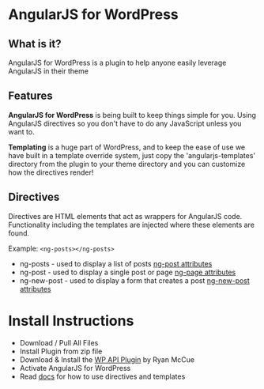 AngularJS for WordPress
=========================
  
What is it?
------------
AngularJS for WordPress is a plugin to help anyone easily leverage AngularJS in their theme
  
  
Features
---------
__AngularJS for WordPress__ is being built to keep things simple for you. Using AngularJS directives so you don't have to do any JavaScript unless you want to.  
  
__Templating__ is a huge part of WordPress, and to keep the ease of use we have built in a template override system, just copy the 'angularjs-templates' directory from the plugin to your theme directory and you can customize how the directives render!
  
  
Directives
-----------
Directives are HTML elements that act as wrappers for AngularJS code. Functionality including the templates are injected where these elements are found.
  
Example: `<ng-posts></ng-posts>`
  
* ng-posts - used to display a list of posts [ng-post attributes](http://roysivan.com/angularjs-for-wordpress/directives/ng-posts/)
* ng-post - used to display a single post or page [ng-page attributes](http://roysivan.com/angularjs-for-wordpress/directives/ng-post/)
* ng-new-post - used to display a form that creates a post [ng-new-post attributes](http://roysivan.com/angularjs-for-wordpress/directives/ng-new-post/)
  

Install Instructions
=====================
+ Download / Pull All Files
+ Install Plugin from zip file 
+ Download & Install the [WP API Plugin](http://wordpress.org/plugins/json-rest-api/) by Ryan McCue
+ Activate AngularJS for WordPress
+ Read [docs](http://www.roysivan.com/angularjs-for-wordpress) for how to use directives and templates
  